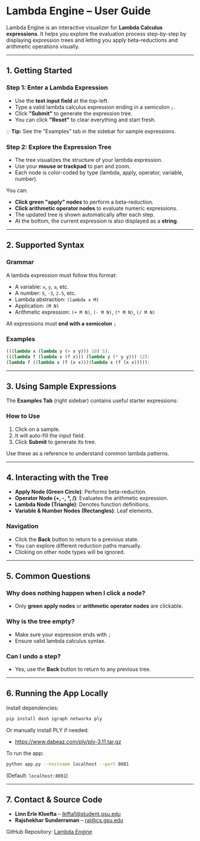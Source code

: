 # **Lambda Engine – User Guide**

Lambda Engine is an interactive visualizer for **Lambda Calculus expressions**. It helps you explore the evaluation process step-by-step by displaying expression trees and letting you apply beta-reductions and arithmetic operations visually.

---

## **1. Getting Started**

### **Step 1: Enter a Lambda Expression**
- Use the **text input field** at the top-left.
- Type a valid lambda calculus expression ending in a semicolon `;`.
- Click **"Submit"** to generate the expression tree.
- You can click **"Reset"** to clear everything and start fresh.

💡 **Tip:** See the "Examples" tab in the sidebar for sample expressions.


### **Step 2: Explore the Expression Tree**
- The tree visualizes the structure of your lambda expression.
- Use your **mouse or trackpad** to pan and zoom.
- Each node is color-coded by type (lambda, apply, operator, variable, number).

You can:
- **Click green "apply" nodes** to perform a beta-reduction.
- **Click arithmetic operator nodes** to evaluate numeric expressions.
- The updated tree is shown automatically after each step.
- At the bottom, the current expression is also displayed as a **string**.

---

## **2. Supported Syntax**

### **Grammar**
A lambda expression must follow this format:

- A variable: `x`, `y`, `a`, etc.
- A number: `5`, `-3`, `2.5`, etc.
- Lambda abstraction: `(lambda x M)`
- Application: `(M N)`
- Arithmetic expression: `(+ M N)`, `(- M N)`, `(* M N)`, `(/ M N)`

All expressions must **end with a semicolon** `;`

### **Examples**
```lisp
(((lambda x (lambda y (+ x y))) 10) 5);
(((lambda f (lambda x (f x))) (lambda y (* y y))) 12);
(lambda f ((lambda x (f (x x)))(lambda x (f (x x)))));
```

---

## **3. Using Sample Expressions**

The **Examples Tab** (right sidebar) contains useful starter expressions:

### **How to Use**
1. Click on a sample.
2. It will auto-fill the input field.
3. Click **Submit** to generate its tree.

Use these as a reference to understand common lambda patterns.

---

## **4. Interacting with the Tree**

- **Apply Node (Green Circle)**: Performs beta-reduction.
- **Operator Node (+, -, *, /)**: Evaluates the arithmetic expression.
- **Lambda Node (Triangle)**: Denotes function definitions.
- **Variable & Number Nodes (Rectangles)**: Leaf elements.

### **Navigation**
- Click the **Back** button to return to a previous state.
- You can explore different reduction paths manually.
- Clicking on other node types will be ignored.

---

## **5. Common Questions**

### **Why does nothing happen when I click a node?**
- Only **green apply nodes** or **arithmetic operator nodes** are clickable.

### **Why is the tree empty?**
- Make sure your expression ends with `;`
- Ensure valid lambda calculus syntax.

### **Can I undo a step?**
- Yes, use the **Back** button to return to any previous tree.

---

## **6. Running the App Locally**

Install dependencies:
```bash
pip install dash igraph networkx ply
```
Or manually install PLY if needed:
- https://www.dabeaz.com/ply/ply-3.11.tar.gz

To run the app:
```bash
python app.py --hostname localhost --port 8081
```
(Default: `localhost:8081`)

---

## **7. Contact & Source Code**
- **Linn Erle Kloefta** – [lklfta1@student.gsu.edu](mailto:lklfta1@student.gsu.edu)
- **Rajshekhar Sunderraman** – [raj@cs.gsu.edu](mailto:raj@cs.gsu.edu)

GitHub Repository: [Lambda Engine](https://github.com/linnerlek/Lambda-Engine)
